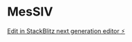# MesSIV

[Edit in StackBlitz next generation editor ⚡️](https://stackblitz.com/~/github.com/David-Eyraud/MesSIV)